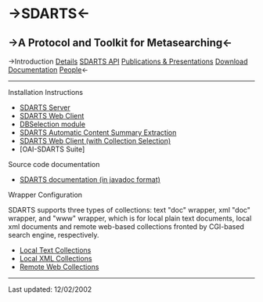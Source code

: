 ->SDARTS<-
  ======

->A Protocol and Toolkit for Metasearching<-
  ----------------------------------------

->Introduction [Details](http://sdarts.cs.columbia.edu/details.html) [SDARTS API](http://sdarts.cs.columbia.edu/sdartsapi.html) [Publications & Presentations](http://sdarts.cs.columbia.edu/publications.html) [Download](http://sdarts.cs.columbia.edu/download.html)	[Documentation](http://sdarts.cs.columbia.edu/documentation.html) [People](http://sdarts.cs.columbia.edu/people.html)<-

* * *

Installation Instructions

* [SDARTS Server](http://sdarts.cs.columbia.edu/documentation/sdarts-server.html)
* [SDARTS Web Client](http://sdarts.cs.columbia.edu/documentation/sdarts-webclient.html)
* [DBSelection module](http://sdarts.cs.columbia.edu/documentation/sdarts-webclient-dbsel.html)
* [SDARTS Automatic Content Summary Extraction](http://sdarts.cs.columbia.edu/documentation/sdarts-cse.html)
* [SDARTS Web Client (with Collection Selection)](http://sdarts.cs.columbia.edu/documentation/oai-sdarts.html)
* [OAI-SDARTS Suite]

Source code documentation

* [SDARTS documentation (in javadoc format)](http://sdarts.cs.columbia.edu/javadocs/index.html)

Wrapper Configuration

SDARTS supports three types of collections: text "doc" wrapper, xml "doc" wrapper, and "www" wrapper, which is for local plain text documents, local xml documents and remote web-based collections fronted by CGI-based search engine, respectively.

* [Local Text Collections](http://sdarts.cs.columbia.edu/documentation/wrapper_text.html)
* [Local XML Collections](http://sdarts.cs.columbia.edu/documentation/wrapper_xml.html)
* [Remote Web Collections](http://sdarts.cs.columbia.edu/documentation/wrapper_www.html)

* * *

Last updated: 12/02/2002
